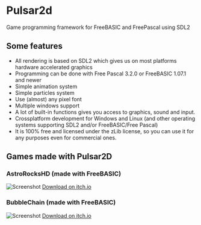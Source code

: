 # Pulsar2d
Game programming framework for FreeBASIC and FreePascal using SDL2

## Some features
- All rendering is based on SDL2 which gives us on most platforms hardware accelerated graphics
- Programming can be done with Free Pascal 3.2.0 or FreeBASIC 1.07.1 and newer
- Simple animation system
- Simple particles system
- Use (almost) any pixel font
- Multiple windows support
- A lot of built-in functions gives you access to graphics, sound and input.
- Crossplatform development for Windows and Linux (and other operating systems supporting SDL2 and/or FreeBASIC/Free Pascal)
- It is 100% free and licensed under the zLib license, so you can use it for any purposes even for commercial ones.
## Games made with Pulsar2D
### AstroRocksHD (made with FreeBASIC)
![Screenshot](https://img.itch.zone/aW1nLzMwNDYwMzUucG5n/original/5BUWR5.png  "AstroRocksHD")
[Download on itch.io](https://cybermonkey.itch.io/astrorocks-hd) 
### BubbleChain (made with FreeBASIC)
![Screenshot](https://img.itch.zone/aW1nLzMzNzE1MTkucG5n/original/7aWLfS.png  "BubbleChain")
[Download on itch.io](https://cybermonkey.itch.io/bubblechain) 
